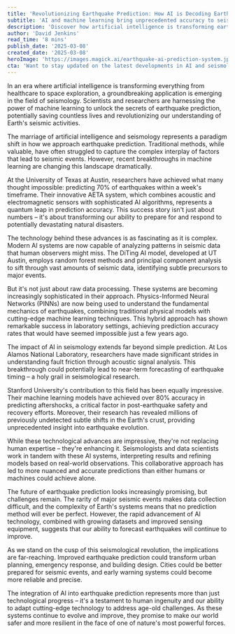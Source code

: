 ```yaml
---
title: 'Revolutionizing Earthquake Prediction: How AI is Decoding Earth's Tremors'
subtitle: 'AI and machine learning bring unprecedented accuracy to seismic forecasting'
description: 'Discover how artificial intelligence is transforming earthquake prediction by combining traditional seismology with cutting-edge machine learning. With breakthroughs reaching up to 70% prediction accuracy, these advancements are promising a safer and more resilient future.'
author: 'David Jenkins'
read_time: '8 mins'
publish_date: '2025-03-08'
created_date: '2025-03-08'
heroImage: 'https://images.magick.ai/earthquake-ai-prediction-system.jpg'
cta: 'Want to stay updated on the latest developments in AI and seismology? Follow us on LinkedIn for exclusive insights and breakthrough announcements in earthquake prediction technology.'
---
```


In an era where artificial intelligence is transforming everything from healthcare to space exploration, a groundbreaking application is emerging in the field of seismology. Scientists and researchers are harnessing the power of machine learning to unlock the secrets of earthquake prediction, potentially saving countless lives and revolutionizing our understanding of Earth's seismic activities.

The marriage of artificial intelligence and seismology represents a paradigm shift in how we approach earthquake prediction. Traditional methods, while valuable, have often struggled to capture the complex interplay of factors that lead to seismic events. However, recent breakthroughs in machine learning are changing this landscape dramatically.

At the University of Texas at Austin, researchers have achieved what many thought impossible: predicting 70% of earthquakes within a week's timeframe. Their innovative AETA system, which combines acoustic and electromagnetic sensors with sophisticated AI algorithms, represents a quantum leap in prediction accuracy. This success story isn't just about numbers – it's about transforming our ability to prepare for and respond to potentially devastating natural disasters.

The technology behind these advances is as fascinating as it is complex. Modern AI systems are now capable of analyzing patterns in seismic data that human observers might miss. The DiTing AI model, developed at UT Austin, employs random forest methods and principal component analysis to sift through vast amounts of seismic data, identifying subtle precursors to major events.

But it's not just about raw data processing. These systems are becoming increasingly sophisticated in their approach. Physics-Informed Neural Networks (PINNs) are now being used to understand the fundamental mechanics of earthquakes, combining traditional physical models with cutting-edge machine learning techniques. This hybrid approach has shown remarkable success in laboratory settings, achieving prediction accuracy rates that would have seemed impossible just a few years ago.

The impact of AI in seismology extends far beyond simple prediction. At Los Alamos National Laboratory, researchers have made significant strides in understanding fault friction through acoustic signal analysis. This breakthrough could potentially lead to near-term forecasting of earthquake timing – a holy grail in seismological research.

Stanford University's contribution to this field has been equally impressive. Their machine learning models have achieved over 80% accuracy in predicting aftershocks, a critical factor in post-earthquake safety and recovery efforts. Moreover, their research has revealed millions of previously undetected subtle shifts in the Earth's crust, providing unprecedented insight into earthquake evolution.

While these technological advances are impressive, they're not replacing human expertise – they're enhancing it. Seismologists and data scientists work in tandem with these AI systems, interpreting results and refining models based on real-world observations. This collaborative approach has led to more nuanced and accurate predictions than either humans or machines could achieve alone.

The future of earthquake prediction looks increasingly promising, but challenges remain. The rarity of major seismic events makes data collection difficult, and the complexity of Earth's systems means that no prediction method will ever be perfect. However, the rapid advancement of AI technology, combined with growing datasets and improved sensing equipment, suggests that our ability to forecast earthquakes will continue to improve.

As we stand on the cusp of this seismological revolution, the implications are far-reaching. Improved earthquake prediction could transform urban planning, emergency response, and building design. Cities could be better prepared for seismic events, and early warning systems could become more reliable and precise.

The integration of AI into earthquake prediction represents more than just technological progress – it's a testament to human ingenuity and our ability to adapt cutting-edge technology to address age-old challenges. As these systems continue to evolve and improve, they promise to make our world safer and more resilient in the face of one of nature's most powerful forces.